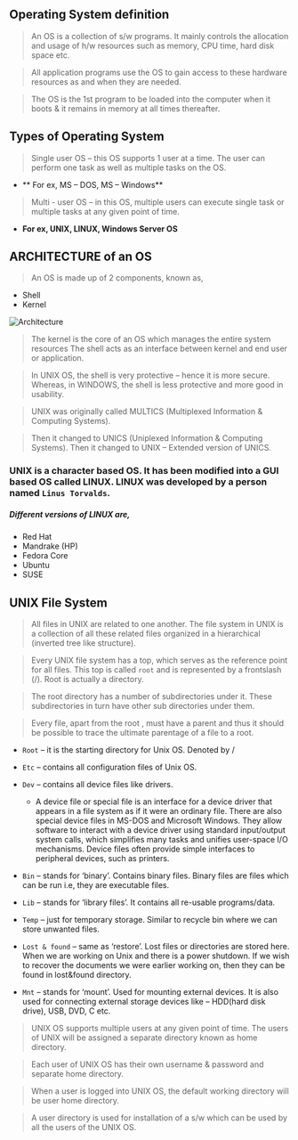 ## Operating System definition

> An OS is a collection of s/w programs. It mainly controls the allocation and usage of h/w resources such as memory, CPU time, hard disk space etc.

> All application programs use the OS to gain access to these hardware resources as and when they are needed. 

> The OS is the 1st program to be loaded into the computer when it boots & it remains in memory at all times thereafter.

## Types of Operating System

> Single user OS – this OS supports 1 user at a time. The user can perform one task as well as multiple tasks on the OS.
* ** For ex, MS – DOS, MS – Windows**
> Multi - user OS – in this OS, multiple users can execute single task or multiple tasks at any given point of time. 
* **For ex, UNIX, LINUX, Windows Server OS**

## ARCHITECTURE of an OS

> An OS is made up of 2 components, known as,
 
* Shell
* Kernel

![Architecture](https://github.com/lerndevops/labs/blob/master/static/linux_architecture.jpeg)
 
> The kernel is the core of an OS which manages the entire system resources The shell acts as an interface between kernel and end user or application.

> In UNIX OS, the shell is very protective – hence it is more secure. Whereas, in WINDOWS, the shell is less protective and more good in usability.

> UNIX was originally called MULTICS (Multiplexed Information & Computing Systems). 

> Then it changed to UNICS (Uniplexed Information & Computing Systems). Then it changed to UNIX – Extended version of UNICS.

### UNIX is a character based OS. It has been modified into a GUI based OS called LINUX. LINUX was developed by a person named `Linus Torvalds`.
##### Different versions of LINUX are,

* Red Hat
* Mandrake (HP) 
* Fedora Core
* Ubuntu
* SUSE

## UNIX File System

> All files in UNIX are related to one another. The file system in UNIX is a collection of all these related files organized in a hierarchical (inverted tree like structure).

> Every UNIX file system has a top, which serves as the reference point for all files. This top is called `root` and is represented by a frontslash (/). Root is actually a directory.

> The root directory has a number of subdirectories under it. These subdirectories in turn have other sub directories under them.

> Every file, apart from the root , must have a parent and thus it should be possible to trace the ultimate parentage of a file to a root.

* `Root` – it is the starting directory for Unix OS. Denoted by / 

* `Etc` – contains all configuration files of Unix OS.

* `Dev` – contains all device files like drivers.
    * A device file or special file is an interface for a device driver that appears in a file system as if it were an ordinary file. There are also special device files in MS-DOS and Microsoft Windows. They allow software to interact with a device driver using standard input/output system calls, which simplifies many tasks and unifies user-space I/O mechanisms. Device files often provide simple interfaces to peripheral devices, such as printers.

* `Bin` – stands for ‘binary’. Contains binary files. Binary files are files which can be run i.e, they are executable files.

* `Lib` – stands for ‘library files’. It contains all re-usable programs/data.

* `Temp` – just for temporary storage. Similar to recycle bin where we can store unwanted files.

* `Lost & found` – same as ‘restore’. Lost files or directories are stored here. When we are working on Unix and there is a power shutdown. If we wish to recover the documents we were earlier working on, then they can be found in lost&found directory.

* `Mnt` – stands for ‘mount’. Used for mounting external devices. It is also used for connecting external storage devices like – HDD(hard disk drive), USB, DVD, C etc.


> UNIX OS supports multiple users at any given point of time. The users of UNIX will be assigned a separate directory known as home directory. 

> Each user of UNIX OS has their own username & password and separate home directory.

> When a user is logged into UNIX OS, the default working directory will be user home directory.

> A user directory is used for installation of a s/w which can be used by all the users of the UNIX OS.
